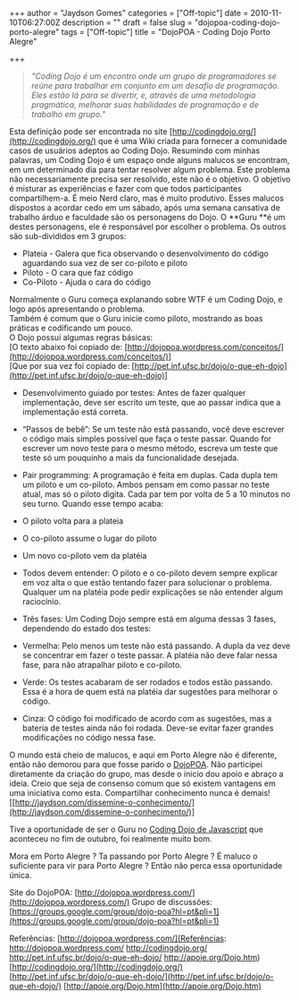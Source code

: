 +++
author = "Jaydson Gomes"
categories = ["Off-topic"]
date = 2010-11-10T06:27:00Z
description = ""
draft = false
slug = "dojopoa-coding-dojo-porto-alegre"
tags = ["Off-topic"]
title = "DojoPOA - Coding Dojo Porto Alegre"

+++

> _"Coding Dojo é um encontro onde um grupo de programadores se reúne para trabalhar em conjunto em um desafio de programação. Eles estão lá para se divertir, e, através de uma metodologia pragmática, melhorar suas habilidades de programação e de trabalho em grupo."_


Esta definição pode ser encontrada no site [http://codingdojo.org/](http://codingdojo.org/) que é uma Wiki criada para fornecer a comunidade casos de usuários adeptos ao Coding Dojo.
Resumindo com minhas palavras, um Coding Dojo é um espaço onde alguns malucos se encontram, em um determinado dia para tentar resolver algum problema.
Este problema não necessariamente precisa ser resolvido, este não é o objetivo. O objetivo é misturar as experiências e fazer com que todos participantes compartilhem-a.
É meio Nerd claro, mas é muito produtivo.<!-- more -->
Esses malucos dispostos a acordar cedo em um sábado, após uma semana cansativa de trabalho árduo e faculdade são os personagens do Dojo.
O **Guru **é um destes personagens, ele é responsável por escolher o problema.
Os outros são sub-divididos em 3 grupos:

- Plateia - Galera que fica observando o desenvolvimento do código aguardando sua vez de ser co-piloto e piloto
- Piloto - O cara que faz código
- Co-Piloto - Ajuda o cara do código

Normalmente o Guru começa explanando sobre WTF é um Coding Dojo, e logo após apresentando o problema.  
Também é comum que o Guru inicie como piloto, mostrando as boas práticas e codificando um pouco.  
O Dojo possui algumas regras básicas:  
[O texto abaixo foi copiado de: [http://dojopoa.wordpress.com/conceitos/](http://dojopoa.wordpress.com/conceitos/)]  
[Que por sua vez foi copiado de: [http://pet.inf.ufsc.br/dojo/o-que-eh-dojo](http://pet.inf.ufsc.br/dojo/o-que-eh-dojo)]  

- Desenvolvimento guiado por testes: Antes de fazer qualquer implementação, deve ser escrito um teste, que ao passar indica que a implementação está correta.
- “Passos de bebê”: Se um teste não está passando, você deve escrever o código mais simples possível que faça o teste passar. Quando for escrever um novo teste para o mesmo método, escreva um teste que teste só um pouquinho a mais da funcionalidade desejada.
- Pair programming: A programação é feita em duplas. Cada dupla tem um piloto e um co-piloto. Ambos pensam em como passar no teste atual, mas só o piloto digita. Cada par tem por volta de 5 a 10 minutos no seu turno. Quando esse tempo acaba:
- O piloto volta para a plateia
- O co-piloto assume o lugar do piloto
- Um novo co-piloto vem da platéia

- Todos devem entender: O piloto e o co-piloto devem sempre explicar em voz alta o que estão tentando fazer para solucionar o problema. Qualquer um na platéia pode pedir explicações se não entender algum raciocínio.

- Três fases: Um Coding Dojo sempre está em alguma dessas 3 fases, dependendo do estado dos testes:
- Vermelha: Pelo menos um teste não está passando. A dupla da vez deve se concentrar em fazer o teste passar. A platéia não deve falar nessa fase, para não atrapalhar piloto e co-piloto.
- Verde: Os testes acabaram de ser rodados e todos estão passando. Essa é a hora de quem está na platéia dar sugestões para melhorar o código.
- Cinza: O código foi modificado de acordo com as sugestões, mas a bateria de testes ainda não foi rodada. Deve-se evitar fazer grandes modificações no código nessa fase.

O mundo está cheio de malucos, e aqui em Porto Alegre não é diferente, então não demorou para que fosse parido o [DojoPOA](http://dojopoa.wordpress.com/).
Não participei diretamente da criação do grupo, mas desde o inicio dou apoio e abraço a ideia.
Creio que seja de consenso comum que só existem vantagens em uma iniciativa como esta.
Compartilhar conhecimento nunca é demais! [[http://jaydson.com/dissemine-o-conhecimento/](http://jaydson.com/dissemine-o-conhecimento/)]

Tive a oportunidade de ser o Guru no [Coding Dojo de Javascript](http://dojopoa.wordpress.com/2010/11/07/pos-dojo-javascript/) que aconteceu no fim de outubro, foi realmente muito bom.

Mora em Porto Alegre ? Ta passando por Porto Alegre ? É maluco o suficiente para vir para Porto Alegre ?
Então não perca essa oportunidade única.

Site do DojoPOA: [http://dojopoa.wordpress.com/](http://dojopoa.wordpress.com/)
Grupo de discussões: [https://groups.google.com/group/dojo-poa?hl=pt&pli=1](https://groups.google.com/group/dojo-poa?hl=pt&pli=1)

Referências:
[http://dojopoa.wordpress.com/](Referências:  http://dojopoa.wordpress.com/ http://codingdojo.org/ http://pet.inf.ufsc.br/dojo/o-que-eh-dojo/ http://apoie.org/Dojo.htm)
[http://codingdojo.org/](http://codingdojo.org/)
[http://pet.inf.ufsc.br/dojo/o-que-eh-dojo/](http://pet.inf.ufsc.br/dojo/o-que-eh-dojo/)
[http://apoie.org/Dojo.htm](http://apoie.org/Dojo.htm)